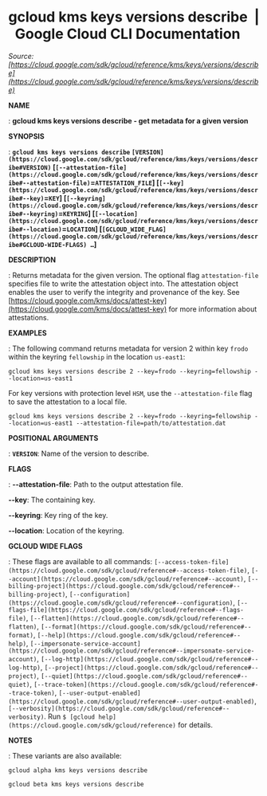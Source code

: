 # gcloud kms keys versions describe  |  Google Cloud CLI Documentation

*Source: [https://cloud.google.com/sdk/gcloud/reference/kms/keys/versions/describe](https://cloud.google.com/sdk/gcloud/reference/kms/keys/versions/describe)*

**NAME**

: **gcloud kms keys versions describe - get metadata for a given version**

**SYNOPSIS**

: **`gcloud kms keys versions describe` `[VERSION](https://cloud.google.com/sdk/gcloud/reference/kms/keys/versions/describe#VERSION)` [`[--attestation-file](https://cloud.google.com/sdk/gcloud/reference/kms/keys/versions/describe#--attestation-file)`=`ATTESTATION_FILE`] [`[--key](https://cloud.google.com/sdk/gcloud/reference/kms/keys/versions/describe#--key)`=`KEY`] [`[--keyring](https://cloud.google.com/sdk/gcloud/reference/kms/keys/versions/describe#--keyring)`=`KEYRING`] [`[--location](https://cloud.google.com/sdk/gcloud/reference/kms/keys/versions/describe#--location)`=`LOCATION`] [`[GCLOUD_WIDE_FLAG](https://cloud.google.com/sdk/gcloud/reference/kms/keys/versions/describe#GCLOUD-WIDE-FLAGS) …`]**

**DESCRIPTION**

: Returns metadata for the given version.
The optional flag `attestation-file` specifies file to write the
attestation object into. The attestation object enables the user to verify the
integrity and provenance of the key. See [https://cloud.google.com/kms/docs/attest-key](https://cloud.google.com/kms/docs/attest-key)
for more information about attestations.

**EXAMPLES**

: The following command returns metadata for version 2 within key
`frodo` within the keyring `fellowship` in the location
`us-east1`:

```
gcloud kms keys versions describe 2 --key=frodo --keyring=fellowship --location=us-east1
```

For key versions with protection level `HSM`, use the
`--attestation-file` flag to save the attestation to a local file.

```
gcloud kms keys versions describe 2 --key=frodo --keyring=fellowship --location=us-east1 --attestation-file=path/to/attestation.dat
```

**POSITIONAL ARGUMENTS**

: **`VERSION`**:
Name of the version to describe.

**FLAGS**

: **--attestation-file**:
Path to the output attestation file.

**--key**:
The containing key.

**--keyring**:
Key ring of the key.

**--location**:
Location of the keyring.

**GCLOUD WIDE FLAGS**

: These flags are available to all commands: `[--access-token-file](https://cloud.google.com/sdk/gcloud/reference#--access-token-file)`,
`[--account](https://cloud.google.com/sdk/gcloud/reference#--account)`, `[--billing-project](https://cloud.google.com/sdk/gcloud/reference#--billing-project)`,
`[--configuration](https://cloud.google.com/sdk/gcloud/reference#--configuration)`,
`[--flags-file](https://cloud.google.com/sdk/gcloud/reference#--flags-file)`,
`[--flatten](https://cloud.google.com/sdk/gcloud/reference#--flatten)`, `[--format](https://cloud.google.com/sdk/gcloud/reference#--format)`, `[--help](https://cloud.google.com/sdk/gcloud/reference#--help)`, `[--impersonate-service-account](https://cloud.google.com/sdk/gcloud/reference#--impersonate-service-account)`,
`[--log-http](https://cloud.google.com/sdk/gcloud/reference#--log-http)`,
`[--project](https://cloud.google.com/sdk/gcloud/reference#--project)`, `[--quiet](https://cloud.google.com/sdk/gcloud/reference#--quiet)`, `[--trace-token](https://cloud.google.com/sdk/gcloud/reference#--trace-token)`, `[--user-output-enabled](https://cloud.google.com/sdk/gcloud/reference#--user-output-enabled)`,
`[--verbosity](https://cloud.google.com/sdk/gcloud/reference#--verbosity)`.
Run `$ [gcloud help](https://cloud.google.com/sdk/gcloud/reference)` for details.

**NOTES**

: These variants are also available:

```
gcloud alpha kms keys versions describe
```

```
gcloud beta kms keys versions describe
```